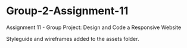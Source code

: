# Group-2-Assignment-11
Assignment 11 - Group Project: Design and Code a Responsive Website

Styleguide and wireframes added to the assets folder. 